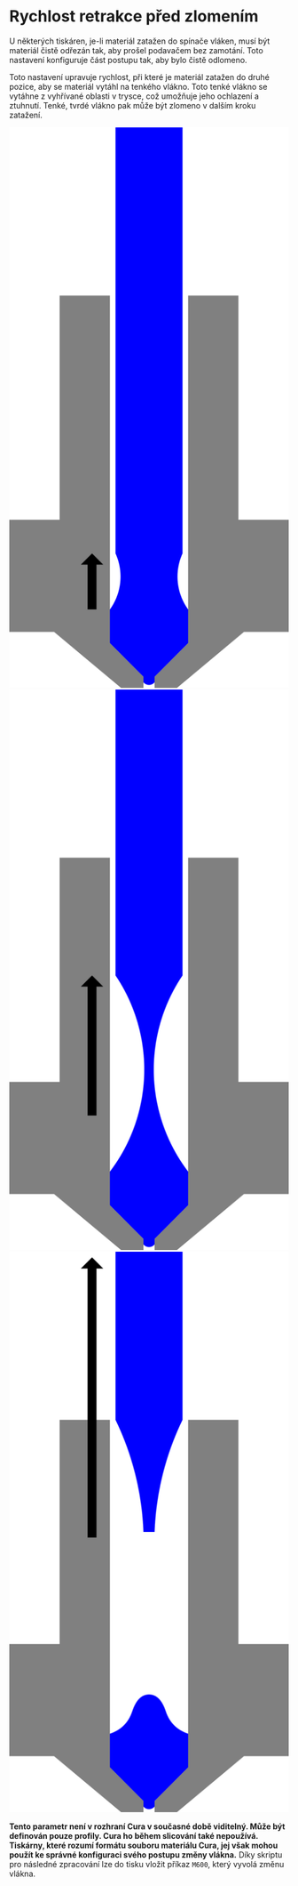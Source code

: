 Rychlost retrakce před zlomením
====
U některých tiskáren, je-li materiál zatažen do spínače vláken, musí být materiál čistě odřezán tak, aby prošel podavačem bez zamotání. Toto nastavení konfiguruje část postupu tak, aby bylo čistě odlomeno.

Toto nastavení upravuje rychlost, při které je materiál zatažen do druhé pozice, aby se materiál vytáhl na tenkého vlákno. Toto tenké vlákno se vytáhne z vyhřívané oblasti v trysce, což umožňuje jeho ochlazení a ztuhnutí. Tenké, tvrdé vlákno pak může být zlomeno v dalším kroku zatažení.

![Nejprve se materiál zatáhne, aby se zabránilo výtoku](../../../articles/images/filament_switch_anti_ooze.svg)
![Za druhé se vlákno pomalu stahuje, aby vytáhlo tenké vlákno, které lze snadno zlomit a toto vlákno nechá ztuhnout](../../../articles/images/filament_switch_break_preparation.svg)
![Za třetí se vlákno rychle zatáhne a odlomí](../../../articles/images/filament_switch_break.svg)

**Tento parametr není v rozhraní Cura v současné době viditelný. Může být definován pouze profily. Cura ho během slicování také nepoužívá. Tiskárny, které rozumí formátu souboru materiálu Cura, jej však mohou použít ke správné konfiguraci svého postupu změny vlákna.** Díky skriptu pro následné zpracování lze do tisku vložit příkaz `M600`, který vyvolá změnu vlákna.